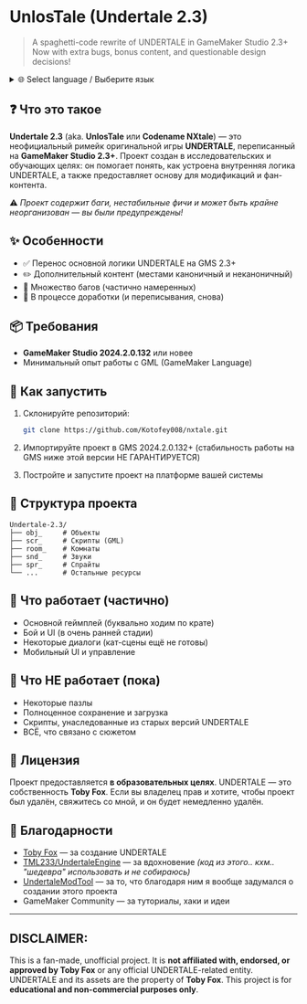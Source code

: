 # UnlosTale (Undertale 2.3)

> A spaghetti-code rewrite of UNDERTALE in GameMaker Studio 2.3+
> Now with extra bugs, bonus content, and questionable design decisions!

<details>
<summary>🌐 Select language / Выберите язык</summary>

- 🇷🇺 [Русский (Вы здесь)](./README.md)
- 🇺🇸 [English](./README.en.md)

</details>


## ❓ Что это такое

**Undertale 2.3** (aka. **UnlosTale** или **Codename NXtale**) — это неофициальный римейк оригинальной игры **UNDERTALE**, переписанный на **GameMaker Studio 2.3+**. Проект создан в исследовательских и обучающих целях: он помогает понять, как устроена внутренняя логика UNDERTALE, а также предоставляет основу для модификаций и фан-контента.

⚠️ *Проект содержит баги, нестабильные фичи и может быть крайне неорганизован — вы были предупреждены!*

## ✨ Особенности

* ✅ Перенос основной логики UNDERTALE на GMS 2.3+
* ✏️ Дополнительный контент (местами каноничный и неканоничный)
* 🐞 Множество багов (частично намеренных)
* 🔧 В процессе доработки (и переписывания, снова)

## 📦 Требования

* **GameMaker Studio 2024.2.0.132** или новее
* Минимальный опыт работы с GML (GameMaker Language)

## 🚀 Как запустить

1. Склонируйте репозиторий:

   ```bash
   git clone https://github.com/Kotofey008/nxtale.git
   ```
2. Импортируйте проект в GMS 2024.2.0.132+ (стабильность работы на GMS ниже этой версии НЕ ГАРАНТИРУЕТСЯ)
3. Постройте и запустите проект на платформе вашей системы

## 📁 Структура проекта

```
Undertale-2.3/
├── obj_     # Объекты
├── scr_     # Скрипты (GML)
├── room_    # Комнаты
├── snd_     # Звуки
├── spr_     # Спрайты
└── ...      # Остальные ресурсы
```

## 🔧 Что работает (частично)

* Основной геймплей (буквально ходим по крате)
* Бой и UI (в очень ранней стадии)
* Некоторые диалоги (кат-сцены ещё не готовы)
* Мобильный UI и управление

## 🧪 Что НЕ работает (пока)

* Некоторые пазлы
* Полноценное сохранение и загрузка
* Скрипты, унаследованные из старых версий UNDERTALE
* ВСЁ, что связано с сюжетом

## 📜 Лицензия

Проект предоставляется **в образовательных целях**. UNDERTALE — это собственность **Toby Fox**.
Если вы владелец прав и хотите, чтобы проект был удалён, свяжитесь со мной, и он будет немедленно удалён.

## 🤝 Благодарности

* [Toby Fox](https://tobyfox.bandcamp.com/) — за создание UNDERTALE
* [TML233/UndertaleEngine](https://github.com/TML233/UndertaleEngine) — за вдохновение _(код из этого.. кхм.. "шедевра" использовать и не собираюсь)_
* [UndertaleModTool](https://github.com/UnderminersTeam/UndertaleModTool) — за то, что благодаря ним я вообще задумался о создании этого проекта
* GameMaker Community — за туториалы, хаки и идеи

---

## DISCLAIMER:

This is a fan-made, unofficial project. It is **not affiliated with, endorsed, or approved by Toby Fox** or any official UNDERTALE-related entity. UNDERTALE and its assets are the property of **Toby Fox**. This project is for **educational and non-commercial purposes only**.
